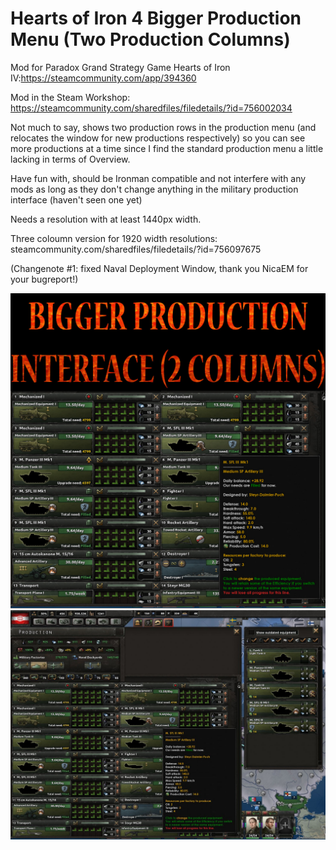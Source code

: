 # Hearts of Iron 4 Bigger Production Menu (Two Production Columns)

Mod for Paradox Grand Strategy Game Hearts of Iron IV:https://steamcommunity.com/app/394360

Mod in the Steam Workshop: https://steamcommunity.com/sharedfiles/filedetails/?id=756002034

Not much to say, shows two production rows in the production menu (and relocates the window for new productions respectively) so you can see more productions at a time since I find the standard production menu a little lacking in terms of Overview. 

Have fun with, should be Ironman compatible and not interfere with any mods as long as they don't change anything in the military production interface (haven't seen one yet) 

Needs a resolution with at least 1440px width. 

Three coloumn version for 1920 width resolutions: steamcommunity.com/sharedfiles/filedetails/?id=756097675 

(Changenote #1: fixed Naval Deployment Window, thank you NicaEM for your bugreport!)

![](https://github.com/metzbernhard/hoi4-2columnproductionmenu/blob/master/screen2.jpg)
![](https://github.com/metzbernhard/hoi4-2columnproductionmenu/blob/master/screen1.jpg)
